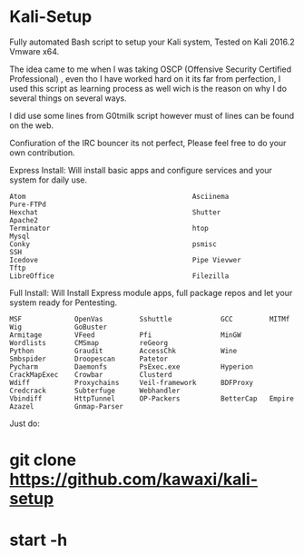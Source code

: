 # Kali-Setup
Fully automated Bash script to setup your Kali system, Tested on Kali 2016.2 Vmware x64.

The idea came to me when I was taking OSCP (Offensive Security Certified Professional)  , even tho I have worked hard on it its far from perfection, I used this script as learning process as well wich is the reason on why I do several things on several ways.

I did use some lines from G0tmilk script however must of lines can be found on the web.

Confiuration of the IRC bouncer its not perfect, Please feel free to do your own contribution.

Express Install: Will install basic apps and configure services and your system for daily use.

	Atom   		          			 			 Asciinema       							Pure-FTPd
	Hexchat         							 Shutter         							Apache2
	Terminator        							 htop           							Mysql
	Conky             			 				 psmisc         							SSH
	Icedove           							 Pipe Vievwer   			 				Tftp
	LibreOffice       			 				 Filezilla


Full Install: Will Install Express module apps, full package repos and let your system ready for Pentesting.

	MSF				OpenVas			Sshuttle			GCC			MITMf			Wig				GoBuster
	Armitage		VFeed			Pfi					MinGW		Wordlists		CMSmap			reGeorg	
	Python			Graudit			AccessChk			Wine		Smbspider		Droopescan		Patetor
	Pycharm			Daemonfs		PsExec.exe			Hyperion	CrackMapExec	Crowbar			Clusterd
	Wdiff			Proxychains		Veil-framework		BDFProxy	Credcrack		Subterfuge		Webhandler
	Vbindiff		HttpTunnel		OP-Packers			BetterCap	Empire			Azazel			Gnmap-Parser
	


Just do: 

# git clone https://github.com/kawaxi/kali-setup

# start -h



